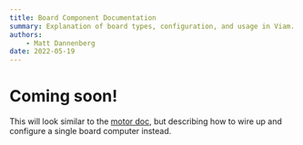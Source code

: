 ```yaml
---
title: Board Component Documentation
summary: Explanation of board types, configuration, and usage in Viam.
authors:
    - Matt Dannenberg
date: 2022-05-19
---
```

# Coming soon!
This will look similar to the [motor doc](motor.md), but describing how to wire up and configure a single board computer instead.
